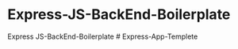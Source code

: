 # Express-JS-BackEnd-Boilerplate
Express JS-BackEnd-Boilerplate
#   E x p r e s s - A p p - T e m p l e t e  
 